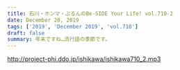 ```yaml
---
title: 石川・ホンマ・ぶるんのBe-SIDE Your Life! vol.710-2
date: December 20, 2019
tags: ['2019', 'December 2019', 'vol.710']
draft: false
summary: 年末ですね…流行語の季節です。
---
```


http://project-phi.ddo.jp/ishikawa/ishikawa710_2.mp3